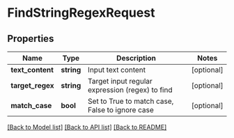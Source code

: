 # FindStringRegexRequest

## Properties
Name | Type | Description | Notes
------------ | ------------- | ------------- | -------------
**text_content** | **string** | Input text content | [optional] 
**target_regex** | **string** | Target input regular expression (regex) to find | [optional] 
**match_case** | **bool** | Set to True to match case, False to ignore case | [optional] 

[[Back to Model list]](../README.md#documentation-for-models) [[Back to API list]](../README.md#documentation-for-api-endpoints) [[Back to README]](../README.md)


